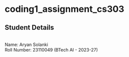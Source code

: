# coding1_assignment_cs303

## Student Details 
<br>
Name: Aryan Solanki <br>
Roll Number: 23110049 (BTech AI - 2023-27)
